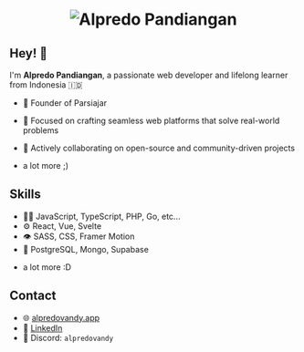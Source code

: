 <h1 align="center">
  <img src="https://raw.githubusercontent.com/edovqL/master/assets/text-name-v2.gif" alt="Alpredo Pandiangan" />
</h1>


## Hey! 👋
I'm **Alpredo Pandiangan**, a passionate web developer and lifelong learner from Indonesia 🇮🇩

- 🦔 Founder of Parsiajar

- 🚀 Focused on crafting seamless web platforms that solve real-world problems

- 🤝 Actively collaborating on open-source and community-driven projects

+ a lot more ;)


## Skills
- 👨‍💻 JavaScript, TypeScript, PHP, Go, etc...
- ⚙️ React, Vue, Svelte
- 👁️ SASS, CSS, Framer Motion
- 💽 PostgreSQL, Mongo, Supabase
+ a lot more :D


## Contact
- 🌐 [alpredovandy.app](https://alpredovandy.vercel.app)
- 💼 [LinkedIn](https://linkedin.com/in/alpredovandy)
- 💬 Discord: `alpredovandy`
